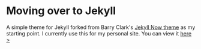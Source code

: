 # Moving over to Jekyll

A simple theme for Jekyll forked from Barry Clark's [Jekyll Now theme](https://github.com/barryclark/jekyll-now) as my starting point. I currently use this for my personal site. You can view it [here >](http://www.wailaw.me)